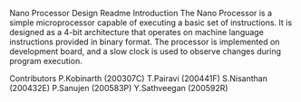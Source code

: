 Nano Processor Design Readme
Introduction
The Nano Processor is a simple microprocessor capable of executing a basic set of instructions. It is designed as a 4-bit architecture that operates on machine language instructions provided in binary format. The processor is implemented on  development board, and a slow clock is used to observe changes during program execution.

Contributors
P.Kobinarth (200307C)
T.Pairavi (200441F)
S.Nisanthan (200432E)
P.Sanujen (200583P)
Y.Sathveegan (200592R)
